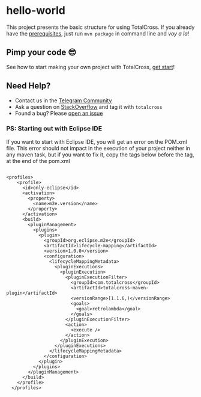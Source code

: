 # hello-world

This project presents the basic structure for using TotalCross. If you already have the [prerequisites](https://learn.totalcross.com/documentation/get-started/install), just run `mvn package` in command line and *voy a la*!

## Pimp your code :sunglasses:

See how to start making your own project with TotalCross, [get start](https://learn.totalcross.com/documentation/get-started)!

## Need Help?

- Contact us in the [Telegram Community](https://t.me/totalcrosscommunity)
- Ask a question on [StackOverflow](https://stackoverflow.com/) and tag it with `totalcross`
- Found a bug? Please [open an issue](https://github.com/TotalCross/totalcross/issues)

### PS: Starting out with Eclipse IDE

If you want to start with Eclipse IDE, you will get an error on the POM.xml file. This error should not impact in the execution of your project neither in any maven task, but if you want to fix it, copy the tags below before the </project> tag, at the end of the pom.xml 

<pre><code>
&lt;profiles&gt;
    &lt;profile&gt;
      &lt;id&gt;only-eclipse&lt;/id&gt;
      &lt;activation&gt;
        &lt;property&gt;
          &lt;name&gt;m2e.version&lt;/name&gt;
        &lt;/property&gt;
      &lt;/activation&gt;
      &lt;build&gt;
        &lt;pluginManagement&gt;
          &lt;plugins&gt;
            &lt;plugin&gt;
              &lt;groupId&gt;org.eclipse.m2e&lt;/groupId&gt;
              &lt;artifactId&gt;lifecycle-mapping&lt;/artifactId&gt;
              &lt;version&gt;1.0.0&lt;/version&gt;
              &lt;configuration&gt;
                &lt;lifecycleMappingMetadata&gt;
                  &lt;pluginExecutions&gt;
                    &lt;pluginExecution&gt;
                      &lt;pluginExecutionFilter&gt;
                        &lt;groupId&gt;com.totalcross&lt;/groupId&gt;
                        &lt;artifactId&gt;totalcross-maven-plugin&lt;/artifactId&gt;
                        &lt;versionRange&gt;[1.1.6,)&lt;/versionRange&gt;
                        &lt;goals&gt;
                          &lt;goal&gt;retrolambda&lt;/goal&gt;
                        &lt;/goals&gt;
                      &lt;/pluginExecutionFilter&gt;
                      &lt;action&gt;
                        &lt;execute /&gt;
                      &lt;/action&gt;
                    &lt;/pluginExecution&gt;
                  &lt;/pluginExecutions&gt;
                &lt;/lifecycleMappingMetadata&gt;
              &lt;/configuration&gt;
            &lt;/plugin&gt;
          &lt;/plugins&gt;
        &lt;/pluginManagement&gt;
      &lt;/build&gt;
    &lt;/profile&gt;
  &lt;/profiles&gt;
</code></pre>
